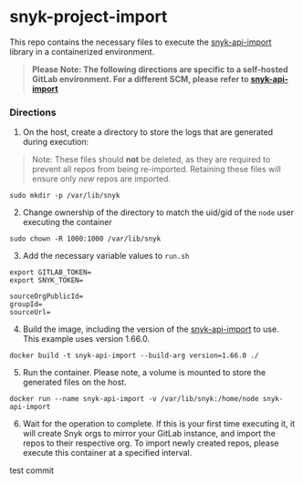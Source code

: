 # snyk-project-import

This repo contains the necessary files to execute the [snyk-api-import](https://github.com/snyk-tech-services/snyk-api-import) library in a containerized environment.

> **Please Note: The following directions are specific to a self-hosted GitLab environment. For a different SCM, please refer to [snyk-api-import](https://github.com/snyk-tech-services/snyk-api-import)**

### Directions

1. On the host, create a directory to store the logs that are generated during execution:

> Note: These files should **not** be deleted, as they are required to prevent all repos from being re-imported. Retaining these files will ensure only *new* repos are imported.

```
sudo mkdir -p /var/lib/snyk
```

2. Change ownership of the directory to match the uid/gid of the ```node``` user executing the container

```
sudo chown -R 1000:1000 /var/lib/snyk
```

3. Add the necessary variable values to ```run.sh```

```
export GITLAB_TOKEN=
export SNYK_TOKEN=

sourceOrgPublicId=
groupId=
sourceUrl=
```

4. Build the image, including the version of the [snyk-api-import](https://github.com/snyk-tech-services/snyk-api-import) to use. This example uses version 1.66.0.

```
docker build -t snyk-api-import --build-arg version=1.66.0 ./
```

5. Run the container. Please note, a volume is mounted to store the generated files on the host.

```
docker run --name snyk-api-import -v /var/lib/snyk:/home/node snyk-api-import
```

6. Wait for the operation to complete. If this is your first time executing it, it will create Snyk orgs to mirror your GitLab instance, and import the repos to their respective org. To import newly created repos, please execute this container at a specified interval.

test commit
